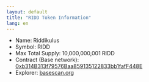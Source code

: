 ```yaml
---
layout: default
title: "RIDD Token Information"
lang: en
---
```


- Name: Riddikulus
- Symbol: RIDD
- Max Total Supply: 10,000,000,001 RIDD
- Contract (Base network): <span class="long-word-ca">[0xb314B313f79576Baa859135122833bb1fafF448E](https://basescan.org/token/0xb314b313f79576baa859135122833bb1faff448e)</span>
- Explorer: [basescan.org](https://basescan.org/token/0xb314b313f79576baa859135122833bb1faff448e)
